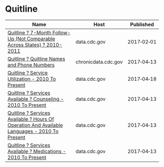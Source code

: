 # Quitline

Name | Host | Published
---- | ---- | ---------
[Quitline ? 7-Month Follow-Up (Not Comparable Across States) ? 2010-2011](../datasets/7dvv-y64a.md) | data.cdc.gov | 2017&#x2011;02&#x2011;01
[Quitline ? Quitline Names and Phone Numbers](../datasets/tid6-xphm.md) | chronicdata.cdc.gov | 2017&#x2011;04&#x2011;13
[Quitline ? Service Utilization - 2010 To Present](../datasets/equ4-92qe.md) | data.cdc.gov | 2017&#x2011;04&#x2011;18
[Quitline ? Services Available ? Counseling - 2010 To Present](../datasets/66cx-b9a4.md) | data.cdc.gov | 2017&#x2011;04&#x2011;13
[Quitline ? Services Available ? Hours Of Operation And Available Languages - 2010 To Present](../datasets/vtt8-av2v.md) | data.cdc.gov | 2017&#x2011;04&#x2011;13
[Quitline ? Services Available ? Medications - 2010 To Present](../datasets/tbyb-bvjd.md) | data.cdc.gov | 2017&#x2011;04&#x2011;13

